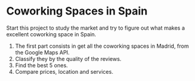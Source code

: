 # Coworking Spaces in Spain

Start this project to study the market and try to figure out what makes a excellent coworking space in Spain.

1. The first part consists in get all the coworking spaces in Madrid, from the Google Maps API.
2. Classify they by the quality of the reviews.
3. Find the best 5 ones.
4. Compare prices, location and services.
